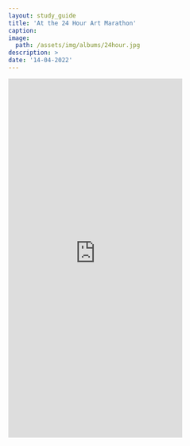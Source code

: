 ```yaml
---
layout: study_guide
title: 'At the 24 Hour Art Marathon'
caption: 
image: 
  path: /assets/img/albums/24hour.jpg
description: > 
date: '14-04-2022'
---
```


<iframe style="border: 0; width: 350px; height: 720px;" src="https://bandcamp.com/EmbeddedPlayer/album=1095527810/size=large/bgcol=333333/linkcol=0f91ff/transparent=true/" seamless><a href="https://errandboy.bandcamp.com/album/at-the-24-hour-art-marathon">At the 24 Hour Art Marathon by Errand Boy</a></iframe>

